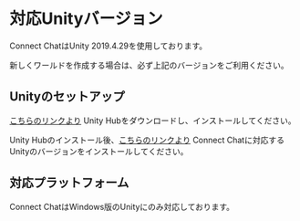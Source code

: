 # 対応Unityバージョン

Connect ChatはUnity 2019.4.29を使用しております。

新しくワールドを作成する場合は、必ず上記のバージョンをご利用ください。

## Unityのセットアップ

[こちらのリンクより](https://public-cdn.cloud.unity3d.com/hub/prod/UnityHubSetup.exe) Unity Hubをダウンロードし、インストールしてください。

Unity Hubのインストール後、[こちらのリンクより](unityhub://2019.4.29f1/0eeae20b1d82) Connect Chatに対応するUnityのバージョンをインストールしてください。

## 対応プラットフォーム

Connect ChatはWindows版のUnityにのみ対応しております。
